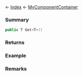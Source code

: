 ← [Index](Api-Index) ← [MyComponentContainer](VRage.Game.Components.MyComponentContainer)

### Summary

```csharp
public T Get<T>()
```

### Returns

### Example

### Remarks

